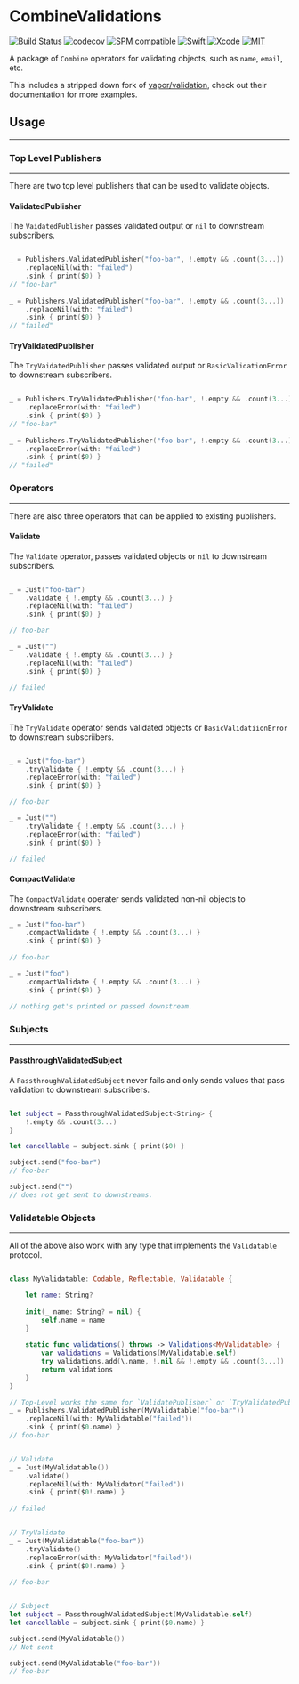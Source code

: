# CombineValidations

[![Build Status](https://travis-ci.org/m-housh/CombineValidations.svg?branch=master)](https://travis-ci.org/m-housh/CombineValidations)
[![codecov](https://codecov.io/gh/m-housh/CombineValidations/branch/master/graph/badge.svg)](https://codecov.io/gh/m-housh/CombineValidations)
[![SPM compatible](https://img.shields.io/badge/SPM-Compatible-blueviolet.svg?style=flat)](https://swift.org/package-manager/)
[![Swift](https://img.shields.io/badge/iOS-13-orange.svg)](https://swift.org)
[![Xcode](https://img.shields.io/badge/Xcode-11-blue.svg)](https://developer.apple.com/xcode)
[![MIT](https://img.shields.io/badge/License-MIT-red.svg)](https://opensource.org/licenses/MIT)


A package of `Combine` operators for validating objects, such as `name`, `email`, etc.  

This includes a stripped down fork of [vapor/validation](https://github.com/vapor/validation), check out their documentation
for more examples.


## Usage
-----------

### Top Level Publishers
------


There are two top level publishers that can be used to validate objects.

#### ValidatedPublisher

The `VaidatedPublisher` passes validated output or `nil` to downstream subscribers.

``` swift

_ = Publishers.ValidatedPublisher("foo-bar", !.empty && .count(3...))
    .replaceNil(with: "failed")
    .sink { print($0) }
// "foo-bar"   
    
_ = Publishers.ValidatedPublisher("foo-bar", !.empty && .count(3...))
    .replaceNil(with: "failed")
    .sink { print($0) }
// "failed"


```

#### TryValidatedPublisher

The `TryVaidatedPublisher` passes validated output or `BasicValidationError` to downstream subscribers.

``` swift

_ = Publishers.TryValidatedPublisher("foo-bar", !.empty && .count(3...))
    .replaceError(with: "failed")
    .sink { print($0) }
// "foo-bar"   
    
_ = Publishers.TryValidatedPublisher("foo-bar", !.empty && .count(3...))
    .replaceError(with: "failed")
    .sink { print($0) }
// "failed"


```

### Operators
--------

There are also three operators that can be applied to existing publishers.

#### Validate

The `Validate` operator, passes validated objects or `nil` to downstream subscribers.
``` swift

_ = Just("foo-bar")
    .validate { !.empty && .count(3...) }
    .replaceNil(with: "failed")
    .sink { print($0) }

// foo-bar

_ = Just("")
    .validate { !.empty && .count(3...) }
    .replaceNil(with: "failed")
    .sink { print($0) }

// failed
```

#### TryValidate

The `TryValidate` operator sends validated objects or `BasicValidatiionError` to downstream subscriibers.

``` swift

_ = Just("foo-bar")
    .tryValidate { !.empty && .count(3...) }
    .replaceError(with: "failed")
    .sink { print($0) }

// foo-bar

_ = Just("")
    .tryValidate { !.empty && .count(3...) }
    .replaceError(with: "failed")
    .sink { print($0) }

// failed
```

#### CompactValidate
The `CompactValidate` operater sends validated non-nil objects to downstream subscribers.
``` swift
_ = Just("foo-bar")
    .compactValidate { !.empty && .count(3...) }
    .sink { print($0) }
    
// foo-bar

_ = Just("foo")
    .compactValidate { !.empty && .count(3...) }
    .sink { print($0) }
    
// nothing get's printed or passed downstream.


```

### Subjects
-------

#### PassthroughValidatedSubject

A `PassthroughValidatedSubject` never fails and only sends values that pass validation
to downstream subscribers.

``` swift

let subject = PassthroughValidatedSubject<String> {
    !.empty && .count(3...)
}

let cancellable = subject.sink { print($0) }

subject.send("foo-bar")
// foo-bar

subject.send("")
// does not get sent to downstreams.

```

### Validatable Objects
--------------

All of the above also work with any type that implements the `Validatable` protocol.

``` swift

class MyValidatable: Codable, Reflectable, Validatable {

    let name: String?
    
    init(_ name: String? = nil) {
        self.name = name
    }
    
    static func validations() throws -> Validations<MyValidatable> {
        var validations = Validations(MyValidatable.self)
        try validations.add(\.name, !.nil && !.empty && .count(3...))
        return validations
    }
}

// Top-Level works the same for `ValidatePublisher` or `TryValidatedPublisher`
_ = Publishers.ValidatedPublisher(MyValidatable("foo-bar"))
    .replaceNil(with: MyValidatable("failed"))
    .sink { print($0.name) }
// foo-bar


// Validate
_ = Just(MyValidatable())
    .validate()
    .replaceNil(with: MyValidator("failed"))
    .sink { print($0!.name) }
    
// failed


// TryValidate
_ = Just(MyValidatable("foo-bar"))
    .tryValidate()
    .replaceError(with: MyValidator("failed"))
    .sink { print($0!.name) }
    
// foo-bar


// Subject
let subject = PassthroughValidatedSubject(MyValidatable.self)
let cancellable = subject.sink { print($0.name) }

subject.send(MyValidatable())
// Not sent

subject.send(MyValidatable("foo-bar"))
// foo-bar


```
